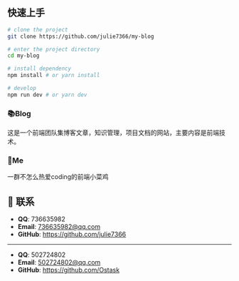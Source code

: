 ## 快速上手

```bash
# clone the project
git clone https://github.com/julie7366/my-blog

# enter the project directory
cd my-blog

# install dependency
npm install # or yarn install

# develop
npm run dev # or yarn dev
```


### 📚Blog
这是一个前端团队集博客文章，知识管理，项目文档的网站，主要内容是前端技术。

### 🐼Me
一群不怎么热爱coding的前端小菜鸡

## :email: 联系
- **QQ**: 736635982
- **Email**:  <a href="mailto:736635982@qq.com">736635982@qq.com</a>
- **GitHub**: <https://github.com/julie7366>    
***
- **QQ**: 502724802
- **Email**:  <a href="mailto:502724802@qq.com">502724802@qq.com</a>
- **GitHub**: <https://github.com/Ostask>
